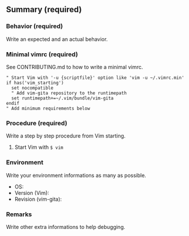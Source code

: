 ## Summary (required)


### Behavior (required)
Write an expected and an actual behavior.


### Minimal vimrc (required)
See CONTRIBUTING.md to how to write a minimal vimrc.

```vim
" Start Vim with '-u {scriptfile}' option like 'vim -u ~/.vimrc.min'
if has('vim_starting')
  set nocompatible
  " Add vim-gita repository to the runtimepath
  set runtimepath+=~/.vim/bundle/vim-gita
endif
" Add minimum requirements below

```

### Procedure (required)
Write a step by step procedure from Vim starting.

1. Start Vim with `$ vim`

### Environment
Write your environment informations as many as possible.

- OS:
- Version (Vim):
- Revision (vim-gita):


### Remarks
Write other extra informations to help debugging.
